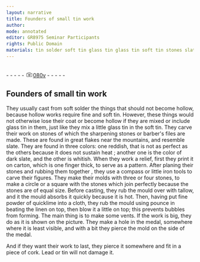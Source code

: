 ```yaml
---
layout: narrative
title: Founders of small tin work
author:
mode: annotated
editor: GR8975 Seminar Participants
rights: Public Domain
materials: tin solder soft tin glass tin glass tin soft tin stones slate slate carton stones stones stones stones tallow quicklime linen medal cork Lead tin
---
```


 <br/>- - - - - <a href="http://gallica.bnf.fr/ark:/12148/btv1b10500001g/f166.image"><img src="../assets/photo-icon.png" alt="folio image: " style="display:inline-block; margin-bottom:-3px;"/>080v</a> - - - - - <br/> 
## Founders of small tin work

 
 They usually cast from soft solder the things that should not become hollow, because hollow works require fine and soft tin. However, these things would not otherwise lose their coat or become hollow if they are mixed or include glass tin in them, just like they mix a little glass tin in the soft tin. They carve their work on stones of which the sharpening stones or barber's files are made. These are found in great flakes near the mountains, and resemble slate. They are found in three colors: one reddish, that is not as perfect as the others because it does not sustain heat ; another one is the color of dark slate, and the other is whitish. When they work a relief, first they print it on carton, which is one finger thick, to serve as a pattern. After planing their stones and rubbing them together , they use a compass or little iron tools to carve their figures. They make their molds with three or four stones, to make a circle or a square with the stones which join perfectly because the stones are of equal size. Before casting, they rub the mould over with tallow, and it the mould absorbs it quickly because it is hot. Then, having put fine powder of quicklime into a cloth, they rub the mould using pounce in beating the linen on top, then blow it a little on top; this prevents bubbles from forming. The main thing is to make some vents. If the work is big, they do as it is shown on the picture. They make a hole in the medal, somewhere where it is least visible, and with a bit they pierce the mold on the side of the medal. 
  
And if they want their work to last, they pierce it somewhere and fit in a piece of cork. Lead or tin will not damage it. 
 